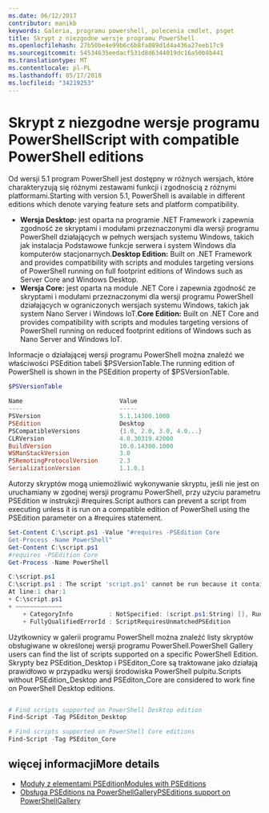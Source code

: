 ```yaml
---
ms.date: 06/12/2017
contributor: manikb
keywords: Galeria, programu powershell, polecenia cmdlet, psget
title: Skrypt z niezgodne wersje programu PowerShell
ms.openlocfilehash: 27b50be4e99b6c6b8fa089d1d4a436a27eeb17c9
ms.sourcegitcommit: 54534635eedacf531d8d6344019dc16a50b8b441
ms.translationtype: MT
ms.contentlocale: pl-PL
ms.lasthandoff: 05/17/2018
ms.locfileid: "34219253"
---
```

# <a name="script-with-compatible-powershell-editions"></a><span data-ttu-id="9eeee-103">Skrypt z niezgodne wersje programu PowerShell</span><span class="sxs-lookup"><span data-stu-id="9eeee-103">Script with compatible PowerShell editions</span></span>

<span data-ttu-id="9eeee-104">Od wersji 5.1 program PowerShell jest dostępny w różnych wersjach, które charakteryzują się różnymi zestawami funkcji i zgodnością z różnymi platformami.</span><span class="sxs-lookup"><span data-stu-id="9eeee-104">Starting with version 5.1, PowerShell is available in different editions which denote varying feature sets and platform compatibility.</span></span>

- <span data-ttu-id="9eeee-105">**Wersja Desktop:** jest oparta na programie .NET Framework i zapewnia zgodność ze skryptami i modułami przeznaczonymi dla wersji programu PowerShell działających w pełnych wersjach systemu Windows, takich jak instalacja Podstawowe funkcje serwera i system Windows dla komputerów stacjonarnych.</span><span class="sxs-lookup"><span data-stu-id="9eeee-105">**Desktop Edition:** Built on .NET Framework and provides compatibility with scripts and modules targeting versions of PowerShell running on full footprint editions of Windows such as Server Core and Windows Desktop.</span></span>
- <span data-ttu-id="9eeee-106">**Wersja Core:** jest oparta na module .NET Core i zapewnia zgodność ze skryptami i modułami przeznaczonymi dla wersji programu PowerShell działających w ograniczonych wersjach systemu Windows, takich jak system Nano Server i Windows IoT.</span><span class="sxs-lookup"><span data-stu-id="9eeee-106">**Core Edition:** Built on .NET Core and provides compatibility with scripts and modules targeting versions of PowerShell running on reduced footprint editions of Windows such as Nano Server and Windows IoT.</span></span>

<span data-ttu-id="9eeee-107">Informacje o działającej wersji programu PowerShell można znaleźć we właściwości PSEdition tabeli $PSVersionTable.</span><span class="sxs-lookup"><span data-stu-id="9eeee-107">The running edition of PowerShell is shown in the PSEdition property of $PSVersionTable.</span></span>

```powershell
$PSVersionTable

Name                           Value
----                           -----
PSVersion                      5.1.14300.1000
PSEdition                      Desktop
PSCompatibleVersions           {1.0, 2.0, 3.0, 4.0...}
CLRVersion                     4.0.30319.42000
BuildVersion                   10.0.14300.1000
WSManStackVersion              3.0
PSRemotingProtocolVersion      2.3
SerializationVersion           1.1.0.1
```

<span data-ttu-id="9eeee-108">Autorzy skryptów mogą uniemożliwić wykonywanie skryptu, jeśli nie jest on uruchamiany w zgodnej wersji programu PowerShell, przy użyciu parametru PSEdition w instrukcji #requires.</span><span class="sxs-lookup"><span data-stu-id="9eeee-108">Script authors can prevent a script from executing unless it is run on a compatible edition of PowerShell using the PSEdition parameter on a #requires statement.</span></span>

```powershell
Set-Content C:\script.ps1 -Value "#requires -PSEdition Core
Get-Process -Name PowerShell"
Get-Content C:\script.ps1
#requires -PSEdition Core
Get-Process -Name PowerShell

C:\script.ps1
C:\script.ps1 : The script 'script.ps1' cannot be run because it contained a "#requires" statement for PowerShell Core edition. The edition of PowerShell that is required by the script does not match the currently running PowerShell Desktop edition.
At line:1 char:1
+ C:\script.ps1
+ ~~~~~~~~~~~~~
    + CategoryInfo          : NotSpecified: (script.ps1:String) [], RuntimeException
    + FullyQualifiedErrorId : ScriptRequiresUnmatchedPSEdition
```

<span data-ttu-id="9eeee-109">Użytkownicy w galerii programu PowerShell można znaleźć listy skryptów obsługiwane w określonej wersji programu PowerShell.</span><span class="sxs-lookup"><span data-stu-id="9eeee-109">PowerShell Gallery users can find the list of scripts supported on a specific PowerShell Edition.</span></span>
<span data-ttu-id="9eeee-110">Skrypty bez PSEdition_Desktop i PSEditon_Core są traktowane jako działają prawidłowo w przypadku wersji środowiska PowerShell pulpitu.</span><span class="sxs-lookup"><span data-stu-id="9eeee-110">Scripts without PSEdition_Desktop and PSEditon_Core are considered to work fine on PowerShell Desktop editions.</span></span>

```powershell

# Find scripts supported on PowerShell Desktop edition
Find-Script -Tag PSEditon_Desktop

# Find scripts supported on PowerShell Core editions
Find-Script -Tag PSEditon_Core

```

## <a name="more-details"></a><span data-ttu-id="9eeee-111">więcej informacji</span><span class="sxs-lookup"><span data-stu-id="9eeee-111">More details</span></span>

- [<span data-ttu-id="9eeee-112">Moduły z elementami PSEdition</span><span class="sxs-lookup"><span data-stu-id="9eeee-112">Modules with PSEditions</span></span>](module-psedition-support.md)
- [<span data-ttu-id="9eeee-113">Obsługa PSEditions na PowerShellGallery</span><span class="sxs-lookup"><span data-stu-id="9eeee-113">PSEditions support on PowerShellGallery</span></span>](../how-to/finding-items/searching-by-psedition.md)